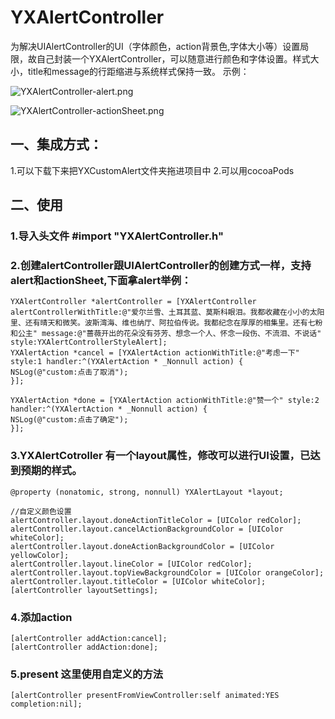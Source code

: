 # YXAlertController
为解决UIAlertController的UI（字体颜色，action背景色,字体大小等）设置局限，故自己封装一个YXAlertController，可以随意进行颜色和字体设置。样式大小，title和message的行距缩进与系统样式保持一致。
示例：

![YXAlertController-alert.png](http://upload-images.jianshu.io/upload_images/2962939-82c32c80cdc50102.png?imageMogr2/auto-orient/strip%7CimageView2/2/w/1240)

![YXAlertController-actionSheet.png](http://upload-images.jianshu.io/upload_images/2962939-971711396d0a3a1a.png?imageMogr2/auto-orient/strip%7CimageView2/2/w/1240)
## 一、集成方式：
1.可以下载下来把YXCustomAlert文件夹拖进项目中
2.可以用cocoaPods
## 二、使用
### 1.导入头文件 #import "YXAlertController.h"
### 2.创建alertController跟UIAlertController的创建方式一样，支持alert和actionSheet,下面拿alert举例：
	YXAlertController *alertController = [YXAlertController alertControllerWithTitle:@"爱尔兰雪、土耳其蓝、莫斯科眼泪。我都收藏在小小的太阳里、还有晴天和微笑。波斯湾海、维也纳厅、阿拉伯传说。我都纪念在厚厚的相集里。还有七粉和公主" message:@"蔷薇开出的花朵没有芬芳、想念一个人、怀念一段伤、不流泪、不说话" style:YXAlertControllerStyleAlert];
	YXAlertAction *cancel = [YXAlertAction actionWithTitle:@"考虑一下" style:1 handler:^(YXAlertAction * _Nonnull action) {
	NSLog(@"custom:点击了取消");
	}];

	YXAlertAction *done = [YXAlertAction actionWithTitle:@"赞一个" style:2 handler:^(YXAlertAction * _Nonnull action) {
	NSLog(@"custom:点击了确定");
	}];
### 3.YXAlertCotroller 有一个layout属性，修改可以进行UI设置，已达到预期的样式。
	@property (nonatomic, strong, nonnull) YXAlertLayout *layout;

	//自定义颜色设置
	alertController.layout.doneActionTitleColor = [UIColor redColor];
	alertController.layout.cancelActionBackgroundColor = [UIColor whiteColor];
	alertController.layout.doneActionBackgroundColor = [UIColor yellowColor];
	alertController.layout.lineColor = [UIColor redColor];
	alertController.layout.topViewBackgroundColor = [UIColor orangeColor];
	alertController.layout.titleColor = [UIColor whiteColor];
	[alertController layoutSettings];

### 4.添加action
	[alertController addAction:cancel];
	[alertController addAction:done];

### 5.present 这里使用自定义的方法
	[alertController presentFromViewController:self animated:YES completion:nil];



